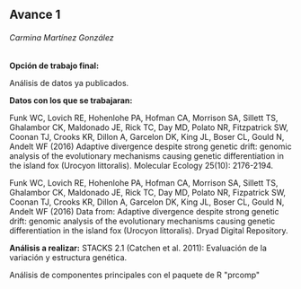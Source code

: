 ## Avance 1

###### Carmina Martínez González

**Opción de trabajo final:**

Análisis de datos ya publicados. 

**Datos con los que se trabajaran:**

Funk WC, Lovich RE, Hohenlohe PA, Hofman CA, Morrison SA, Sillett TS, Ghalambor CK, Maldonado JE, Rick TC, Day MD, Polato NR, Fitzpatrick SW, Coonan TJ, Crooks KR, Dillon A, Garcelon DK, King JL, Boser CL, Gould N, Andelt WF (2016) Adaptive divergence despite strong genetic drift: genomic analysis of the evolutionary mechanisms causing genetic differentiation in the island fox (Urocyon littoralis). Molecular Ecology 25(10): 2176-2194.

Funk WC, Lovich RE, Hohenlohe PA, Hofman CA, Morrison SA, Sillett TS, Ghalambor CK, Maldonado JE, Rick TC, Day MD, Polato NR, Fizpatrick SW, Coonan TJ, Crooks KR, Dillon A, Garcelon DK, King JL, Boser CL, Gould N, Andelt WF (2016) Data from: Adaptive divergence despite strong genetic drift: genomic analysis of the evolutionary mechanisms causing genetic differentiation in the island fox (Urocyon littoralis). Dryad Digital Repository.

**Análisis a realizar:** 
STACKS 2.1 (Catchen et al. 2011): Evaluación de la variación y estructura genética.

Análisis de componentes principales con el paquete de R "prcomp"
